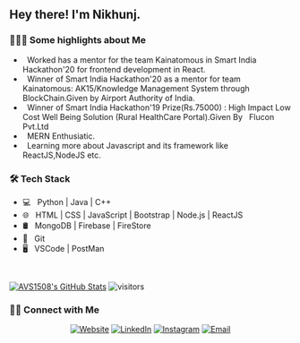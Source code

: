 <h2> Hey there! I'm Nikhunj.</h2>

<h3> 👨🏻‍💻 Some highlights about Me </h3>

-  &nbsp; Worked has a mentor for the team Kainatomous in Smart India Hackathon'20 for frontend development in React.
-  &nbsp; Winner of Smart India Hackathon'20 as a mentor for team Kainatomous: AK15/Knowledge Management System through 
          BlockChain.Given by Airport Authority of India.
-  &nbsp; Winner of Smart India Hackathon'19 Prize(Rs.75000) : High Impact Low Cost Well Being Solution (Rural HealthCare Portal).Given By &nbsp; Flucon Pvt.Ltd
-  &nbsp; MERN Enthusiatic.
-  &nbsp; Learning more about Javascript and its framework like ReactJS,NodeJS etc.

<h3>🛠 Tech Stack</h3>

- 💻 &nbsp; Python | Java | C++ 
- 🌐 &nbsp; HTML | CSS | JavaScript | Bootstrap | Node.js | ReactJS
- 🛢 &nbsp; MongoDB | Firebase | FireStore
- 🔧 &nbsp; Git 
- 🖥 &nbsp; VSCode | PostMan 

<br/>

[![AVS1508's GitHub Stats](https://github-readme-stats.vercel.app/api?username=NikunjSaraf&show_icons=true)](https://github.com/NikunjSaraf)
![visitors](https://windard-visitor-badge.glitch.me/badge?page_id=windard.github.profile)


<h3> 🤝🏻 Connect with Me </h3>

<p align="center">
<a href="https://www.nikunjsaraf.github.io/Portfolio/"><img alt="Website" src="https://img.shields.io/badge/Website-www.nikunjsaraf.github.io/Portfolio/-blue?style=flat-square&logo=google-chrome"></a>
<a href="https://www.linkedin.com/in/nikunj1205/"><img alt="LinkedIn" src="https://img.shields.io/badge/LinkedIn-Nikunj%20Saraf-blue?style=flat-square&logo=linkedin"></a>
<a href="https://www.instagram.com/nikunj.codes/"><img alt="Instagram" src="https://img.shields.io/badge/Instagram-nikunj.codes-blue?style=flat-square&logo=instagram"></a>
<a href="mailto:nik.saraf1234@gmail.com"><img alt="Email" src="https://img.shields.io/badge/Email-nik.saraf1234@gmail.com-blue?style=flat-square&logo=gmail"></a>
</p>
